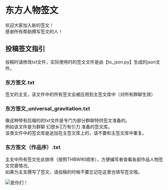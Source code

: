 # 东方人物签文
 欢迎大家加入新的签文！<br />
 感谢所有帮助撰写签文的人！  
## 投稿签文指引
 投稿时请修改txt文件，实际使用时的签文文件是由【to_json.py】生成的json文件。
### 东方签文.txt
 签文的主支，该文件中的所有签文会被应用到主签文库中（对所有群聊生效）
### 东方签文_universal_gravitation.txt
 像这种带有后缀的的txt文件是专门为部分群聊特供签文准备的。<br />
 例如该文件是为群聊 幻想乡||万有引力 准备的签文库。<br />
 该类文件中的签文库是追加在主签文库上的，请不要和主签文库中重复。
### 东方签文（作品序）.txt
 主支中所有签文在此排序（按照THBWIKI顺序），方便编写者查看各部作品人物签文完善情况。<br />
 如果为主支撰写了签文，请投稿的时候不要忘记在这里也填写签文哦。

 
![爱你们！](./loveyou.gif "爱你们！")
